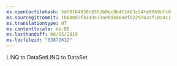 ```yaml
---
ms.openlocfilehash: 5df0f04938c6553b0ec8b4f2463c54fe00b9dfc0
ms.sourcegitcommit: 1bb00d2f4343e73ae8d58668f02297a3cf10a4c1
ms.translationtype: HT
ms.contentlocale: de-DE
ms.lasthandoff: 06/15/2019
ms.locfileid: "63872612"
---
```

<span data-ttu-id="1d0c6-101">LINQ to DataSet</span><span class="sxs-lookup"><span data-stu-id="1d0c6-101">LINQ to DataSet</span></span>